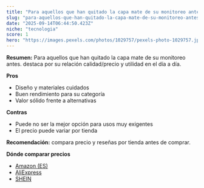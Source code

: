```yaml
---
title: "Para aquellos que han quitado la capa mate de su monitoreo antes."
slug: "para-aquellos-que-han-quitado-la-capa-mate-de-su-monitoreo-antes"
date: "2025-09-14T06:44:50.423Z"
niche: "tecnologia"
score: 1
hero: "https://images.pexels.com/photos/1029757/pexels-photo-1029757.jpeg?auto=compress&cs=tinysrgb&fit=crop&h=627&w=1200&auto=compress&cs=tinysrgb&w=1200&h=675&fit=crop"
---
```


**Resumen:** Para aquellos que han quitado la capa mate de su monitoreo antes. destaca por su relación calidad/precio y utilidad en el día a día.

**Pros**
- Diseño y materiales cuidados
- Buen rendimiento para su categoría
- Valor sólido frente a alternativas

**Contras**
- Puede no ser la mejor opción para usos muy exigentes
- El precio puede variar por tienda

**Recomendación:** compara precio y reseñas por tienda antes de comprar.

**Dónde comparar precios**
- [Amazon (ES)](https://www.amazon.es/s?k=Para%20aquellos%20que%20han%20quitado%20la%20capa%20mate%20de%20su%20monitoreo%20antes.&tag=teknovashop25-21)
- [AliExpress](https://www.aliexpress.com/wholesale?SearchText=Para%20aquellos%20que%20han%20quitado%20la%20capa%20mate%20de%20su%20monitoreo%20antes.)
- [SHEIN](https://www.shein.com/pdsearch/Para%20aquellos%20que%20han%20quitado%20la%20capa%20mate%20de%20su%20monitoreo%20antes.)